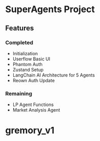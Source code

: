 # SuperAgents Project

## Features

### Completed
- Initialization
- Userflow Basic UI
- Phantom Auth
- Zustand Setup
- LangChain AI Architecture for 5 Agents
- Reown Auth Update

### Remaining
- LP Agent Functions
- Market Analysis Agent

# gremory_v1
